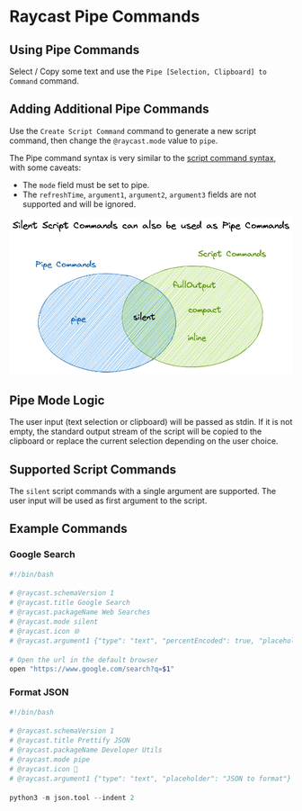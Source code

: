 # Raycast Pipe Commands

## Using Pipe Commands

Select / Copy some text and use the `Pipe [Selection, Clipboard] to Command` command.

## Adding Additional Pipe Commands

Use the `Create Script Command` command to generate a new script command, then change the `@raycast.mode` value to `pipe`.

The Pipe command syntax is very similar to the [script command syntax](https://github.com/raycast/script-commands/blob/master/README.md), with some caveats:

- The `mode` field must be set to pipe.
- The `refreshTime`, `argument1`, `argument2`, `argument3` fields are not supported and will be ignored.

![mode illustration](./medias/modes.excalidraw.png)

## Pipe Mode Logic

The user input (text selection or clipboard) will be passed as stdin.
If it is not empty, the standard output stream of the script will be copied to the clipboard or replace the current selection depending on the user choice.

## Supported Script Commands

The `silent` script commands with a single argument are supported. The user input will be used as first argument to the script.

## Example Commands

### Google Search

```bash
#!/bin/bash

# @raycast.schemaVersion 1
# @raycast.title Google Search
# @raycast.packageName Web Searches
# @raycast.mode silent
# @raycast.icon 🌐
# @raycast.argument1 {"type": "text", "percentEncoded": true, "placeholder": "Query"}

# Open the url in the default browser
open "https://www.google.com/search?q=$1"
```

### Format JSON

```python
#!/bin/bash

# @raycast.schemaVersion 1
# @raycast.title Prettify JSON
# @raycast.packageName Developer Utils
# @raycast.mode pipe
# @raycast.icon 🔨
# @raycast.argument1 {"type": "text", "placeholder": "JSON to format"}

python3 -m json.tool --indent 2
```
